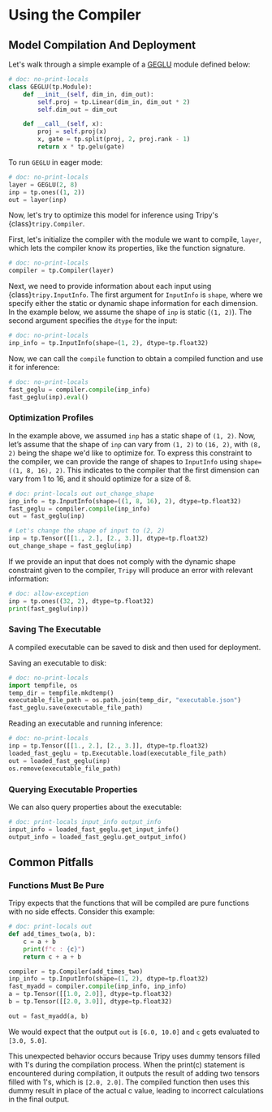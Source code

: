 # Using the Compiler



## Model Compilation And Deployment

Let's walk through a simple example of a [GEGLU](https://arxiv.org/abs/2002.05202v1) module defined below:

```py
# doc: no-print-locals
class GEGLU(tp.Module):
    def __init__(self, dim_in, dim_out):
        self.proj = tp.Linear(dim_in, dim_out * 2)
        self.dim_out = dim_out

    def __call__(self, x):
        proj = self.proj(x)
        x, gate = tp.split(proj, 2, proj.rank - 1)
        return x * tp.gelu(gate)
```

To run `GEGLU` in eager mode:

```py
# doc: no-print-locals
layer = GEGLU(2, 8)
inp = tp.ones((1, 2))
out = layer(inp)
```

Now, let's try to optimize this model for inference using Tripy's {class}`tripy.Compiler`.

First, let's initialize the compiler with the module we want to compile, `layer`,
which lets the compiler know its properties, like the function signature.

```py
# doc: no-print-locals
compiler = tp.Compiler(layer)
```

Next, we need to provide information about each input using {class}`tripy.InputInfo`.
The first argument for `InputInfo` is `shape`, where we specify either the static or
dynamic shape information for each dimension. In the example below, we assume the
shape of `inp` is static (`(1, 2)`). The second argument specifies the `dtype` for the input:

```py
# doc: no-print-locals
inp_info = tp.InputInfo(shape=(1, 2), dtype=tp.float32)
```
Now, we can call the `compile` function to obtain a compiled function and use it for inference:

```py
# doc: no-print-locals
fast_geglu = compiler.compile(inp_info)
fast_geglu(inp).eval()
```

### Optimization Profiles

In the example above, we assumed `inp` has a static shape of `(1, 2)`.
Now, let’s assume that the shape of `inp` can vary from `(1, 2)` to `(16, 2)`, with `(8, 2)`
being the shape we'd like to optimize for. To express this constraint to the compiler,
we can provide the range of shapes to `InputInfo` using `shape=((1, 8, 16), 2)`.
This indicates to the compiler that the first dimension can vary from 1 to 16,
and it should optimize for a size of 8.

```py
# doc: print-locals out out_change_shape
inp_info = tp.InputInfo(shape=((1, 8, 16), 2), dtype=tp.float32)
fast_geglu = compiler.compile(inp_info)
out = fast_geglu(inp)

# Let's change the shape of input to (2, 2)
inp = tp.Tensor([[1., 2.], [2., 3.]], dtype=tp.float32)
out_change_shape = fast_geglu(inp)
```

If we provide an input that does not comply with the dynamic shape constraint
given to the compiler, `Tripy` will produce an error with relevant information:

<!-- Tripy: TEST: IGNORE Start -->
```py
# doc: allow-exception
inp = tp.ones((32, 2), dtype=tp.float32)
print(fast_geglu(inp))
```
<!-- Tripy: TEST: IGNORE End -->

### Saving The Executable

A compiled executable can be saved to disk and then used for deployment.

Saving an executable to disk:

```py
# doc: no-print-locals
import tempfile, os
temp_dir = tempfile.mkdtemp()
executable_file_path = os.path.join(temp_dir, "executable.json")
fast_geglu.save(executable_file_path)
```

Reading an executable and running inference:

```py
# doc: no-print-locals
inp = tp.Tensor([[1., 2.], [2., 3.]], dtype=tp.float32)
loaded_fast_geglu = tp.Executable.load(executable_file_path)
out = loaded_fast_geglu(inp)
os.remove(executable_file_path)
```

### Querying Executable Properties

We can also query properties about the executable:

```py
# doc: print-locals input_info output_info
input_info = loaded_fast_geglu.get_input_info()
output_info = loaded_fast_geglu.get_output_info()
```

## Common Pitfalls

### Functions Must Be Pure

Tripy expects that the functions that will be compiled are pure functions with no side effects.
Consider this example:

```py
# doc: print-locals out
def add_times_two(a, b):
    c = a + b
    print(f"c : {c}")
    return c + a + b

compiler = tp.Compiler(add_times_two)
inp_info = tp.InputInfo(shape=(1, 2), dtype=tp.float32)
fast_myadd = compiler.compile(inp_info, inp_info)
a = tp.Tensor([[1.0, 2.0]], dtype=tp.float32)
b = tp.Tensor([[2.0, 3.0]], dtype=tp.float32)

out = fast_myadd(a, b)
```

We would expect that the output `out` is `[6.0, 10.0]` and `c` gets evaluated to `[3.0, 5.0]`.

This unexpected behavior occurs because Tripy uses dummy tensors filled with 1's during the
compilation process. When the print(c) statement is encountered during compilation, it
outputs the result of adding two tensors filled with 1's, which is `[2.0, 2.0]`.
The compiled function then uses this dummy result in place of the actual c value,
leading to incorrect calculations in the final output.
